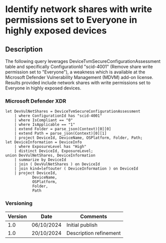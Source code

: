 # Identify network shares with write permissions set to Everyone in highly exposed devices

## Description

The following query leverages DeviceTvmSecureConfigurationAssessment table and specifically ConfigurationId "scid-4001" (Remove share write permission set to "Everyone"), a weakness which is available at the Microsoft Defender Vulnerability Management (MDVM) add-on license. Results provided include network shares with write permissions set to Everyone in highly exposed devices.

### Microsoft Defender XDR
```
let DevVulNetShares = DeviceTvmSecureConfigurationAssessment 
    | where ConfigurationId has "scid-4001"
    | where IsCompliant == "0"
    | where IsApplicable == "1"
    | extend Folder = parse_json(Context)[0][0]
    | extend Path = parse_json(Context)[0][1]
    | project DeviceId, DeviceName, OSPlatform, Folder, Path;
let DeviceInformation = DeviceInfo
    | where ExposureLevel has "High"
    | distinct DeviceId, ExposureLevel;
union DevVulNetShares, DeviceInformation
    | summarize by DeviceId
    | join ( DevVulNetShares ) on DeviceId
    | join kind=leftouter ( DeviceInformation ) on DeviceId
    | project DeviceId,
            DeviceName,
            OSPlatform, 
            Folder, 
            Path
```

### Versioning
| Version       | Date          | Comments                               |
| ------------- |---------------| ---------------------------------------|
| 1.0           | 06/10/2024    | Initial publish                        |
| 1.0           | 20/10/2024    | Description refinement                 |
